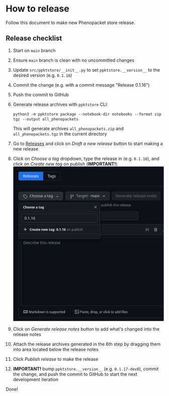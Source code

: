 # How to release

Follow this document to make new Phenopacket store release.

## Release checklist

1. Start on `main` branch
2. Ensure `main` branch is clean with no uncommitted changes
3. Update `src/ppktstore/__init__.py` to set `ppktstore.__version__` to the desired version (e.g. `0.1.16`)
4. Commit the change (e.g. with a commit message "Release 0.1.16")
5. Push the commit to GitHub
6. Generate release archives with `ppktstore` CLI:
    ```shell
    python3 -m ppktstore package --notebook-dir notebooks --format zip tgz --output all_phenopackets
    ```
  
    This will generate archives `all_phenopackets.zip` and `all_phenopackets.tgz` in the current directory

7. Go to [Releases](https://github.com/monarch-initiative/phenopacket-store/releases) and click on *Draft a new release* button to start making a new release
8. Click on *Choose a tag* dropdown, type the release in (e.g. `0.1.16`), and click on *Create new tag on publish* (**IMPORTANT!**)
  ![Choose a tag](img/choose_a_tag.png)
9. Click on *Generate release notes* button to add what's changed into the release notes
10. Attach the release archives generated in the 6th step by dragging them into area located below the release notes
11. Click *Publish release* to make the release
12. **IMPORTANT!** bump `ppktstore.__version__` (e.g. `0.1.17-dev0`), commit the change, and push the commit to GitHub to start the next development iteration

Done!
